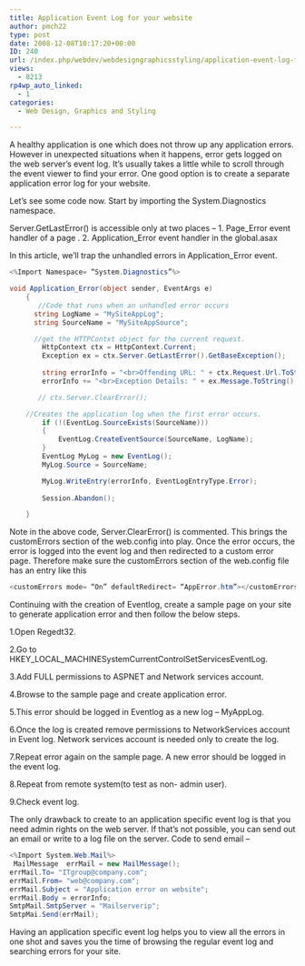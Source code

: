 ```yaml
---
title: Application Event Log for your website
author: pmch22
type: post
date: 2008-12-08T10:17:20+00:00
ID: 240
url: /index.php/webdev/webdesigngraphicsstyling/application-event-log-for-your-website/
views:
  - 8213
rp4wp_auto_linked:
  - 1
categories:
  - Web Design, Graphics and Styling

---
```

A healthy application is one which does not throw up any application errors. However in unexpected situations when it happens, error gets logged on the web server’s event log. It’s usually takes a little while to scroll through the event viewer to find your error. One good option is to create a separate application error log for your website. 

Let’s see some code now. Start by importing the System.Diagnostics namespace.
  
Server.GetLastError() is accessible only at two places – 1. Page\_Error event handler of a page . 2. Application\_Error event handler in the global.asax 

In this article, we’ll trap the unhandled errors in Application_Error event.

```csharp
<%Import Namespace= “System.Diagnostics”%>

void Application_Error(object sender, EventArgs e) 
    { 
       //Code that runs when an unhandled error occurs
      string LogName = "MySiteAppLog";
      string SourceName = "MySiteAppSource";

      //get the HTTPContxt object for the current request.  
        HttpContext ctx = HttpContext.Current;
        Exception ex = ctx.Server.GetLastError().GetBaseException();
   
        string errorInfo = "<br>Offending URL: " + ctx.Request.Url.ToString();
        errorInfo += "<br>Exception Details: " + ex.Message.ToString();

       // ctx.Server.ClearError();

	//Creates the application log when the first error occurs.
        if (!(EventLog.SourceExists(SourceName)))
        {
            EventLog.CreateEventSource(SourceName, LogName);
        }
        EventLog MyLog = new EventLog();
        MyLog.Source = SourceName;

        MyLog.WriteEntry(errorInfo, EventLogEntryType.Error);
         
        Session.Abandon();

    }
```
Note in the above code, Server.ClearError() is commented. This brings the customErrors section of the web.config into play. Once the error occurs, the error is logged into the event log and then redirected to a custom error page. Therefore make sure the customErrors section of the web.config file has an entry like this

```csharp
<customErrors mode= “On” defaultRedirect= “AppError.htm”></customErrors>
```

Continuing with the creation of Eventlog, create a sample page on your site to generate application error and then follow the below steps.

1.Open Regedt32. 

2.Go to HKEY\_LOCAL\_MACHINESystemCurrentControlSetServicesEventLog. 

3.Add FULL permissions to ASPNET and Network services account. 

4.Browse to the sample page and create application error.

5.This error should be logged in Eventlog as a new log – MyAppLog. 

6.Once the log is created remove permissions to NetworkServices account in Event log. Network services account is needed only to create the log. 

7.Repeat error again on the sample page. A new error should be logged in the event log. 

8.Repeat from remote system(to test as non- admin user). 

9.Check event log. 

The only drawback to create to an application specific event log is that you need admin rights on the web server. If that’s not possible, you can send out an email or write to a log file on the server. Code to send email –

```csharp
<%Import System.Web.Mail%>
 MailMessage  errMail = new MailMessage();
errMail.To= "ITgroup@company.com";
errMail.From= "web@company.com"; 
errMail.Subject = "Application error on website";
errMail.Body = errorInfo;
SmtpMail.SmtpServer = "Mailserverip";
SmtpMai.Send(errMail);
```
Having an application specific event log helps you to view all the errors in one shot and saves you the time of browsing the regular event log and searching errors for your site.